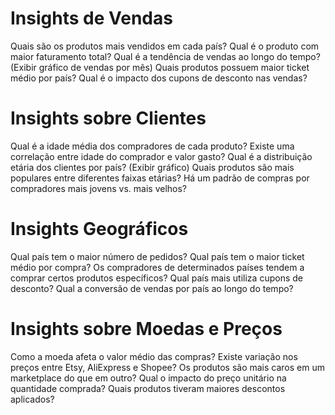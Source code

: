 # Insights de Vendas
Quais são os produtos mais vendidos em cada país?
Qual é o produto com maior faturamento total?
Qual é a tendência de vendas ao longo do tempo? (Exibir gráfico de vendas por mês)
Quais produtos possuem maior ticket médio por país?
Qual é o impacto dos cupons de desconto nas vendas?

# Insights sobre Clientes
Qual é a idade média dos compradores de cada produto?
Existe uma correlação entre idade do comprador e valor gasto?
Qual é a distribuição etária dos clientes por país? (Exibir gráfico)
Quais produtos são mais populares entre diferentes faixas etárias?
Há um padrão de compras por compradores mais jovens vs. mais velhos?

# Insights Geográficos
Qual país tem o maior número de pedidos?
Qual país tem o maior ticket médio por compra?
Os compradores de determinados países tendem a comprar certos produtos específicos?
Qual país mais utiliza cupons de desconto?
Qual a conversão de vendas por país ao longo do tempo?

# Insights sobre Moedas e Preços
Como a moeda afeta o valor médio das compras?
Existe variação nos preços entre Etsy, AliExpress e Shopee?
Os produtos são mais caros em um marketplace do que em outro?
Qual o impacto do preço unitário na quantidade comprada?
Quais produtos tiveram maiores descontos aplicados?